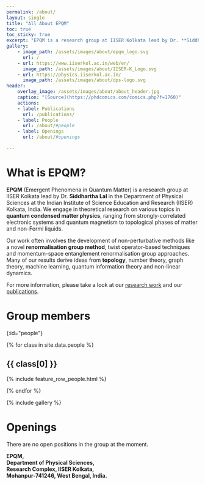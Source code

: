 ```yaml
---
permalink: /about/
layout: single
title: "All About EPQM"
toc: true
toc_sticky: true
excerpt: "EPQM is a research group at IISER Kolkata lead by Dr. **Siddhartha Lal** in the Department of Physical Sciences at IISER Kolkata."
gallery:
    - image_path: /assets/images/about/epqm_logo.svg
      url: /
    - url: https://www.iiserkol.ac.in/web/en/
      image_path: /assets/images/about/IISER-K_Logo.svg
    - url: https://physics.iiserkol.ac.in/
      image_path: /assets/images/about/dps-logo.svg
header:
    overlay_image: /assets/images/about/about_header.jpg
    caption: "[Source](https://phdcomics.com/comics.php?f=1760)"
    actions:
    - label: Publications
      url: /publications/
    - label: People
      url: /about/#people
    - label: Openings
      url: /about/#openings

---
```


# What is EPQM?

**EPQM** (Emergent Phenomena in Quantum Matter) is a research group at IISER Kolkata lead by Dr. **Siddhartha Lal** in the Department of Physical Sciences at the Indian Institute of Science Education and Research (IISER) Kolkata, India. We engage in theoretical research on various topics in **quantum condensed matter physics**, ranging from strongly-correlated electronic systems and quantum magnetism to topological phases of matter and non-Fermi liquids.

Our work often involves the development of non-perturbative methods like a novel **renormalisation group method**, twist operator-based techniques and momentum-space entanglement renormalisation group approaches. Many of our results derive ideas from **topology**, number theory, graph theory, machine learning, quantum information theory and non-linear dynamics.

For more information, please take a look at our [research work](/research/) and our [publications](/research/#publications).

# Group members
{:id="people"}

{% for class in site.data.people %}

## {{ class[0] }}

{% include feature_row_people.html %}

{% endfor %}

{% include gallery %}

# Openings

There are no open positions in the group at the moment.

**EPQM,<br>
Department of Physical Sciences,<br>
Research Complex, IISER Kolkata,<br>
Mohanpur-741246, West Bengal, India.**
